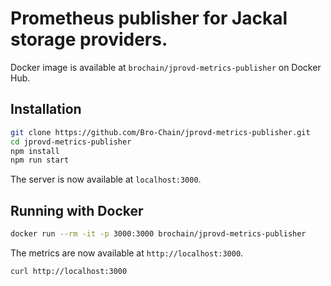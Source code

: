 # Prometheus publisher for Jackal storage providers.

Docker image is available at `brochain/jprovd-metrics-publisher` on Docker Hub.

## Installation

```bash
git clone https://github.com/Bro-Chain/jprovd-metrics-publisher.git
cd jprovd-metrics-publisher
npm install
npm run start
```

The server is now available at `localhost:3000`.

## Running with Docker

```bash
docker run --rm -it -p 3000:3000 brochain/jprovd-metrics-publisher
```

The metrics are now available at `http://localhost:3000`.

```bash
curl http://localhost:3000
```
